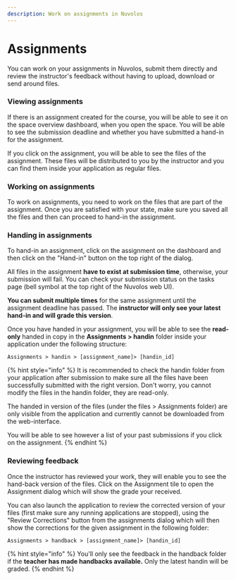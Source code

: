 ```yaml
---
description: Work on assignments in Nuvolos
---
```


# Assignments

You can work on your assignments in Nuvolos, submit them directly and review the instructor's feedback without having to upload, download or send around files.

### Viewing assignments

If there is an assignment created for the course, you will be able to see it on the space overview dashboard, when you open the space. You will be able to see the submission deadline and whether you have submitted a hand-in for the assignment.

If you click on the assignment, you will be able to see the files of the assignment. These files will be distributed to you by the instructor and you can find them inside your application as regular files.

### Working on assignments

To work on assignments, you need to work on the files that are part of the assignment. Once you are satisfied with your state, make sure you saved all the files and then can proceed to hand-in the assignment.

### Handing in assignments

To hand-in an assignment, click on the assignment on the dashboard and then click on the "Hand-in" button on the top right of the dialog. 

All files in the assignment **have to exist at submission time**, otherwise, your submission will fail. You can check your submission status on the tasks page \(bell symbol at the top right of the Nuvolos web UI\).

**You can submit multiple times** for the same assignment until the assignment deadline has passed. The **instructor will only see your latest hand-in and will grade this version**.

Once you have handed in your assignment, you will be able to see the **read-only** handed in copy in the **Assignments &gt; handin** folder inside your application under the following structure:

```text
Assignments > handin > [assignment_name]> [handin_id]
```

{% hint style="info" %}
It is recommended to check the handin folder from your application after submission to make sure all the files have been successfully submitted with the right version. Don't worry, you cannot modify the files in the handin folder, they are read-only.

The handed in version of the files \(under the files &gt; Assignments folder\) are only visible from the application and currently cannot be downloaded from the web-interface.

You will be able to see however a list of your past submissions if you click on the assignment.
{% endhint %}

### Reviewing feedback

Once the instructor has reviewed your work, they will enable you to see the hand-back version of the files. Click on the Assignment tile to open the Assignment dialog which will show the grade your received. 

You can also launch the application to review the corrected version of your files \(first make sure any running applications are stopped\), using the "Review Corrections" button from the assignments dialog which will then show the corrections for the given assignment in the following folder:

```text
Assignments > handback > [assignment_name]> [handin_id]
```

{% hint style="info" %}
You'll only see the feedback in the handback folder if the **teacher has made handbacks available.** Only the latest handin will be graded.
{% endhint %}

